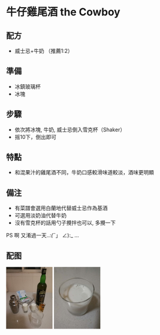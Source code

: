 # 牛仔雞尾酒 the Cowboy

## 配方

* 威士忌+牛奶 （推薦1:2）

## 準備

* 冰鎮玻璃杯
* 冰塊

## 步驟

* 依次將冰塊, 牛奶, 威士忌倒入雪克杯（Shaker）
* 摇10下，倒出即可

## 特點

* 和混果汁的雞尾酒不同，牛奶口感較滑味道較淡，酒味更明顯

## 備注

* 有菜譜會選用白蘭地代替威士忌作為基酒
* 可選用淡奶油代替牛奶
* 沒有雪克杯的話用勺子攪拌也可以, 多攪一下

PS 啊 又淆過一天.._:(´_`」 ∠):_ …

## 配图

<div style="inline-block">
<img src="1.jpeg" width=25%>
<img src="2.jpeg" width=25%>
</div>


